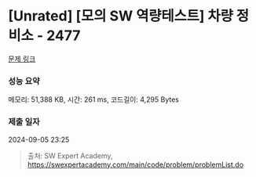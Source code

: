 # [Unrated] [모의 SW 역량테스트] 차량 정비소 - 2477 

[문제 링크](https://swexpertacademy.com/main/code/problem/problemDetail.do?contestProbId=AV6c6bgaIuoDFAXy) 

### 성능 요약

메모리: 51,388 KB, 시간: 261 ms, 코드길이: 4,295 Bytes

### 제출 일자

2024-09-05 23:25



> 출처: SW Expert Academy, https://swexpertacademy.com/main/code/problem/problemList.do